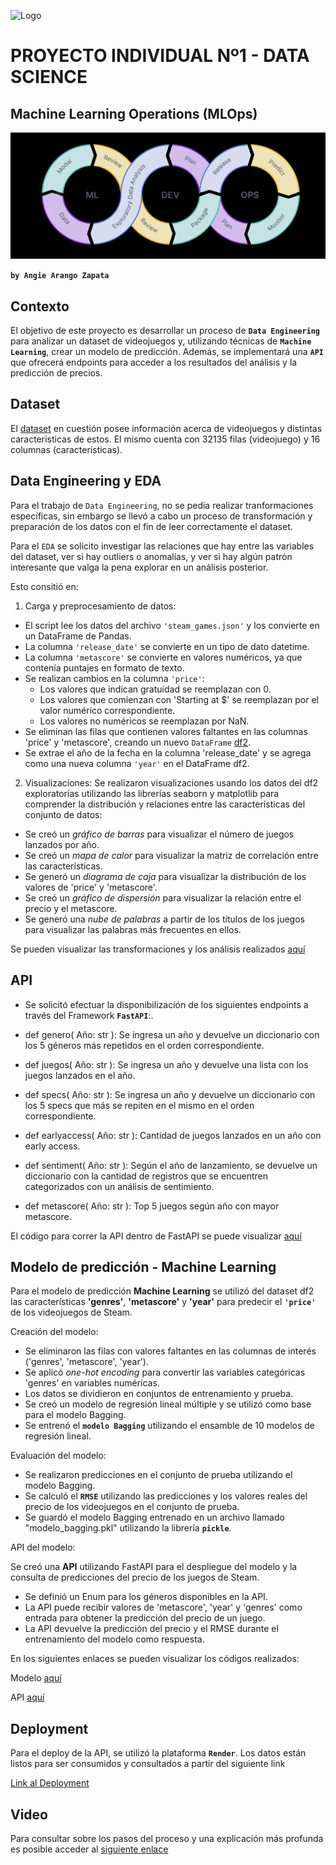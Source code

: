 
![Logo](https://blog.soyhenry.com/content/images/size/w2000/2022/04/Data2_logo.png)

# PROYECTO INDIVIDUAL Nº1 - DATA SCIENCE



## Machine Learning Operations (MLOps)

![MLOps](https://github.com/Angiea18/1-proyecto-individual-MLOps/blob/main/MLOps.png?raw=true)


**`by Angie Arango Zapata`**

## Contexto

El objetivo de este proyecto es desarrollar un proceso de **`Data Engineering`** para analizar un dataset de videojuegos y, utilizando técnicas de **`Machine Learning`**, crear un modelo de predicción. Además, se implementará una **`API`** que ofrecerá endpoints para acceder a los resultados del análisis y la predicción de precios.


## Dataset

El [dataset](https://github.com/Angiea18/1-proyecto-individual-MLOps/blob/main/steam_games.json) en cuestión posee información acerca de videojuegos y distintas características de estos. El mismo cuenta con 32135 filas (videojuego) y 16 columnas (características).


## Data Engineering y EDA

Para el trabajo de `Data Engineering`, no se pedia realizar tranformaciones específicas, sin embargo se llevó a cabo un proceso de transformación y preparación de los datos con el fin de leer correctamente el dataset. 

Para el `EDA` se solicito investigar las relaciones que hay entre las variables del dataset, ver si hay outliers o anomalías, y ver si hay algún patrón interesante que valga la pena explorar en un análisis posterior.

Esto consitió en:

1. Carga y preprocesamiento de datos:
- El script lee los datos del archivo `'steam_games.json'` y los convierte en un DataFrame de Pandas.
- La columna `'release_date'` se convierte en un tipo de dato datetime.
- La columna `'metascore'` se convierte en valores numéricos, ya que contenía puntajes en formato de texto.
- Se realizan cambios en la columna `'price'`:
    - Los valores que indican gratuidad se reemplazan con 0.
    - Los valores que comienzan con 'Starting at $' se reemplazan por el valor numérico correspondiente.
    - Los valores no numéricos se reemplazan por NaN.
- Se eliminan las filas que contienen valores faltantes en las columnas 'price' y 'metascore', creando un nuevo `DataFrame` [df2](https://github.com/Angiea18/1-proyecto-individual-MLOps/blob/main/df2.csv).
- Se extrae el año de la fecha en la columna 'release_date' y se agrega como una nueva columna `'year'` en el DataFrame df2.


2. Visualizaciones:
Se realizaron visualizaciones usando los datos del df2 exploratorias utilizando las librerías seaborn y matplotlib para comprender la distribución y relaciones entre las características del conjunto de datos:

- Se creó un *gráfico de barras* para visualizar el número de juegos lanzados por año.
- Se creó un *mapa de calor* para visualizar la matriz de correlación entre las características.
- Se generó un *diagrama de caja* para visualizar la distribución de los valores de 'price' y 'metascore'.
- Se creó un *gráfico de dispersión* para visualizar la relación entre el precio y el metascore.
- Se generó una *nube de palabras* a partir de los títulos de los juegos para visualizar las palabras más frecuentes en ellos.


Se pueden visualizar las transformaciones y los análisis realizados [aquí](https://github.com/Angiea18/1-proyecto-individual-MLOps/blob/main/steam_games_ML.ipynb)
## API

- Se solicitó efectuar la disponibilización de los siguientes endpoints a través del Framework **`FastAPI`**:.
- def genero( Año: str ): Se ingresa un año y devuelve un diccionario con los 5 géneros más repetidos en el orden correspondiente.

- def juegos( Año: str ): Se ingresa un año y devuelve una lista con los juegos lanzados en el año.

- def specs( Año: str ): Se ingresa un año y devuelve un diccionario con los 5 specs que más se repiten en el mismo en el orden correspondiente.

- def earlyaccess( Año: str ): Cantidad de juegos lanzados en un año con early access.

- def sentiment( Año: str ): Según el año de lanzamiento, se devuelve un diccionario con la cantidad de registros que se encuentren categorizados con un análisis de sentimiento.

- def metascore( Año: str ): Top 5 juegos según año con mayor metascore.


El código para correr la API dentro de FastAPI se puede visualizar [aquí](https://github.com/Angiea18/1-proyecto-individual-MLOps/blob/main/main.py)

## Modelo de predicción - Machine Learning
Para el modelo de predicción **Machine Learning** se utilizó del dataset df2 las características **'genres'**, **'metascore'** y **'year'** para predecir el **`'price'`** de los videojuegos de Steam.

Creación del modelo:
- Se eliminaron las filas con valores faltantes en las columnas de interés ('genres', 'metascore', 'year').
- Se aplicó *one-hot encoding* para convertir las variables categóricas 'genres' en variables numéricas.
- Los datos se dividieron en conjuntos de entrenamiento y prueba.
- Se creó un modelo de regresión lineal múltiple y se utilizó como base para el modelo Bagging.
- Se entrenó el **`modelo Bagging`** utilizando el ensamble de 10 modelos de regresión lineal.

Evaluación del modelo:
- Se realizaron predicciones en el conjunto de prueba utilizando el modelo Bagging.
- Se calculó el **`RMSE`** utilizando las predicciones y los valores reales del precio de los videojuegos en el conjunto de prueba.
- Se guardó el modelo Bagging entrenado en un archivo llamado "modelo_bagging.pkl" utilizando la librería **`pickle`**.

API del modelo:

Se creó una **API** utilizando FastAPI para el despliegue del modelo y la consulta de predicciones del precio de los juegos de Steam.

- Se definió un Enum para los géneros disponibles en la API.
- La API puede recibir valores de 'metascore', 'year' y 'genres' como entrada para obtener la predicción del precio de un juego.
- La API devuelve la predicción del precio y el RMSE durante el entrenamiento del modelo como respuesta.


En los siguientes enlaces se pueden visualizar los códigos realizados:

Modelo [aquí](https://github.com/Angiea18/1-proyecto-individual-MLOps/blob/main/steam_games_ML.ipynb)

API [aquí](https://github.com/Angiea18/1-proyecto-individual-MLOps/blob/main/main.py)

## Deployment
Para el deploy de la API, se utilizó la plataforma **`Render`**. Los datos están listos para ser consumidos y consultados a partir del siguiente link

[Link al Deployment](https://steam-games.onrender.com/)
## Video
Para consultar sobre los pasos del proceso y una explicación más profunda es posible acceder al [siguiente enlace]()
